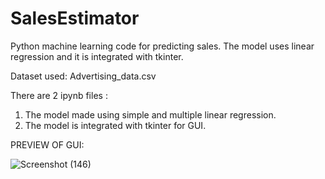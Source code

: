 # SalesEstimator
Python machine learning code for predicting sales. The model uses linear regression and it is integrated with tkinter. 

Dataset used:
Advertising_data.csv

There are 2 ipynb files :
1. The model made using simple and multiple linear regression.
2. The model is integrated with tkinter for GUI.

PREVIEW OF GUI: 

![Screenshot (146)](https://user-images.githubusercontent.com/77727866/214084048-f3910d8c-b715-46f5-bdba-c31c1e358e34.png)

